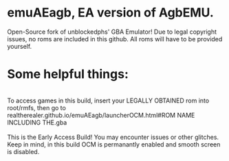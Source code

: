 # emuAEagb, EA version of AgbEMU.

Open-Source fork of unblockedphs' GBA Emulator!
Due to legal copyright issues, no roms are included in this github. All roms will have to be provided yourself.
# Some helpful things:
<br>To access games in this build, insert your LEGALLY OBTAINED rom into root/rmfs, then go to realtherealer.github.io/emuAEagb/launcherOCM.html#ROM NAME INCLUDING THE.gba </br>
<br>This is the Early Access Build! You may encounter issues or other glitches. Keep in mind, in this build OCM is permanantly enabled and smooth screen is disabled.</br>
